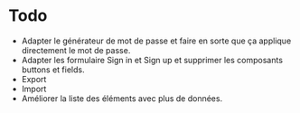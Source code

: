 # Todo

- Adapter le générateur de mot de passe et faire en sorte que ça applique directement le mot de passe.
- Adapter les formulaire Sign in et Sign up et supprimer les composants buttons et fields.
- Export
- Import
- Améliorer la liste des éléments avec plus de données.
